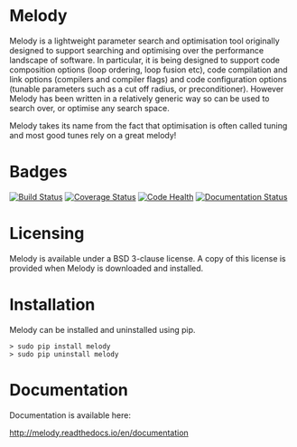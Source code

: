 # Melody

Melody is a lightweight parameter search and optimisation tool
originally designed to support searching and optimising over the
performance landscape of software. In particular, it is being designed
to support code composition options (loop ordering, loop fusion etc),
code compilation and link options (compilers and compiler flags) and
code configuration options (tunable parameters such as a cut off
radius, or preconditioner). However Melody has been written in a
relatively generic way so can be used to search over, or optimise any
search space.

Melody takes its name from the fact that optimisation is often called
tuning and most good tunes rely on a great melody!

# Badges

[![Build Status](https://travis-ci.org/rupertford/melody.svg?branch=master)](https://travis-ci.org/rupertford/melody)
[![Coverage Status](https://coveralls.io/repos/github/rupertford/melody/badge.svg?branch=master)](https://coveralls.io/github/rupertford/melody?branch=master)
[![Code Health](https://landscape.io/github/rupertford/melody/master/landscape.svg?style=flat)](https://landscape.io/github/rupertford/melody/master)
[![Documentation Status](https://readthedocs.org/projects/melody/badge/?version=latest)](http://melody.readthedocs.io/en/latest/?badge=documentation)

# Licensing

Melody is available under a BSD 3-clause license. A copy of this
license is provided when Melody is downloaded and installed.

# Installation

Melody can be installed and uninstalled using pip.

```
> sudo pip install melody
> sudo pip uninstall melody
```

# Documentation

Documentation is available here:

http://melody.readthedocs.io/en/documentation

